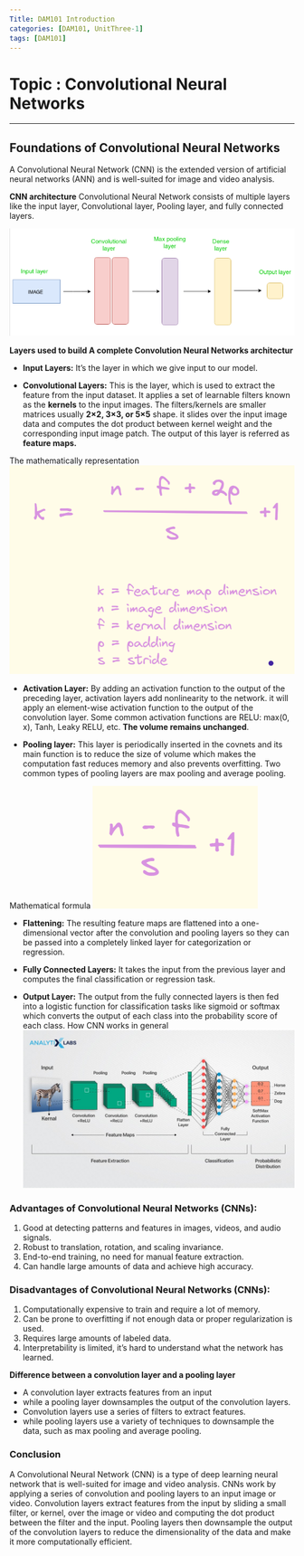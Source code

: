 ```yaml
---
Title: DAM101 Introduction
categories: [DAM101, UnitThree-1]
tags: [DAM101]
---
```


# Topic : Convolutional Neural Networks
----

## Foundations of Convolutional Neural Networks
A Convolutional Neural Network (CNN) is the extended version of artificial neural networks (ANN) and is  well-suited for image and video analysis.

**CNN architecture**
Convolutional Neural Network consists of multiple layers like the input layer, Convolutional layer, Pooling layer, and fully connected layers. 

![alt text](../cnn.png)

**Layers used to build A complete Convolution Neural Networks architectur**
- **Input Layers:** It’s the layer in which we give input to our model.

- **Convolutional Layers:** This is the layer, which is used to extract the feature from the input dataset. It applies a set of learnable filters known as the **kernels** to the input images. The filters/kernels are smaller matrices usually **2×2, 3×3, or 5×5** shape. it slides over the input image data and computes the dot product between kernel weight and the corresponding input image patch. The output of this layer is referred as **feature maps.**

The mathematically representation
![alt text](<../con formula.png>)


- **Activation Layer:** By adding an activation function to the output of the preceding layer, activation layers add nonlinearity to the network. it will apply an element-wise activation function to the output of the convolution layer. Some common activation functions are RELU: max(0, x),  Tanh, Leaky RELU, etc. **The volume remains unchanged**.

- **Pooling layer:** This layer is periodically inserted in the covnets and its main function is to reduce the size of volume which makes the computation fast reduces memory and also prevents overfitting. Two common types of pooling layers are max pooling and average pooling.

Mathematical formula
![alt text](<../pooling formula.png>)

- **Flattening:** The resulting feature maps are flattened into a one-dimensional vector after the convolution and pooling layers so they can be passed into a completely linked layer for categorization or regression.

- **Fully Connected Layers:** It takes the input from the previous layer and computes the final classification or regression task.

- **Output Layer:** The output from the fully connected layers is then fed into a logistic function for classification tasks like sigmoid or softmax which converts the output of each class into the probability score of each class.
How CNN works in general
![alt text](../cnn2.jpg)

### Advantages of Convolutional Neural Networks (CNNs):
1. Good at detecting patterns and features in images, videos, and audio signals.
2. Robust to translation, rotation, and scaling invariance.
3. End-to-end training, no need for manual feature extraction.
4. Can handle large amounts of data and achieve high accuracy.

### Disadvantages of Convolutional Neural Networks (CNNs):
1. Computationally expensive to train and require a lot of memory.
2. Can be prone to overfitting if not enough data or proper regularization is used.
3. Requires large amounts of labeled data.
4. Interpretability is limited, it’s hard to understand what the network has learned.

**Difference between a convolution layer and a pooling layer**
- A convolution layer extracts features from an input 
- while a pooling layer downsamples the output of the convolution layers.
- Convolution layers use a series of filters to extract features.
- while pooling layers use a variety of techniques to downsample the data, such as max pooling and average pooling.

### Conclusion
A Convolutional Neural Network (CNN) is a type of deep learning neural network that is well-suited for image and video analysis. CNNs work by applying a series of convolution and pooling layers to an input image or video. Convolution layers extract features from the input by sliding a small filter, or kernel, over the image or video and computing the dot product between the filter and the input. Pooling layers then downsample the output of the convolution layers to reduce the dimensionality of the data and make it more computationally efficient.